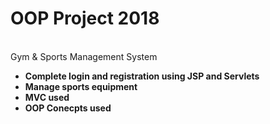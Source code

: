 # OOP Project 2018
<br>Gym & Sports Management System</b>
<ul>

  <li><b>Complete login and registration using JSP and Servlets<b></li>
  <li>Manage sports equipment </li>
  <li><b>MVC used<b></li>
  <li><b>OOP Conecpts used<b></li>
</ul>  


